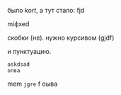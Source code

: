 было *kort*, а тут стало: fjd

miфxed

скобки (не). нужно курсивом (gjdf)

и пунктуацию.

```
askdsad
опва
```

mem `jgre` f оыва
